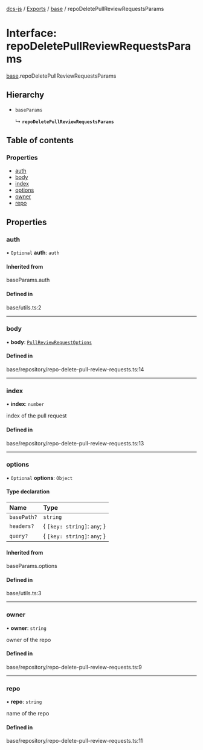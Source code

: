 [dcs-js](../README.md) / [Exports](../modules.md) / [base](../modules/base.md) / repoDeletePullReviewRequestsParams

# Interface: repoDeletePullReviewRequestsParams

[base](../modules/base.md).repoDeletePullReviewRequestsParams

## Hierarchy

- `baseParams`

  ↳ **`repoDeletePullReviewRequestsParams`**

## Table of contents

### Properties

- [auth](base.repoDeletePullReviewRequestsParams.md#auth)
- [body](base.repoDeletePullReviewRequestsParams.md#body)
- [index](base.repoDeletePullReviewRequestsParams.md#index)
- [options](base.repoDeletePullReviewRequestsParams.md#options)
- [owner](base.repoDeletePullReviewRequestsParams.md#owner)
- [repo](base.repoDeletePullReviewRequestsParams.md#repo)

## Properties

### <a id="auth" name="auth"></a> auth

• `Optional` **auth**: `auth`

#### Inherited from

baseParams.auth

#### Defined in

base/utils.ts:2

___

### <a id="body" name="body"></a> body

• **body**: [`PullReviewRequestOptions`](base.PullReviewRequestOptions.md)

#### Defined in

base/repository/repo-delete-pull-review-requests.ts:14

___

### <a id="index" name="index"></a> index

• **index**: `number`

index of the pull request

#### Defined in

base/repository/repo-delete-pull-review-requests.ts:13

___

### <a id="options" name="options"></a> options

• `Optional` **options**: `Object`

#### Type declaration

| Name | Type |
| :------ | :------ |
| `basePath?` | `string` |
| `headers?` | { `[key: string]`: `any`;  } |
| `query?` | { `[key: string]`: `any`;  } |

#### Inherited from

baseParams.options

#### Defined in

base/utils.ts:3

___

### <a id="owner" name="owner"></a> owner

• **owner**: `string`

owner of the repo

#### Defined in

base/repository/repo-delete-pull-review-requests.ts:9

___

### <a id="repo" name="repo"></a> repo

• **repo**: `string`

name of the repo

#### Defined in

base/repository/repo-delete-pull-review-requests.ts:11
